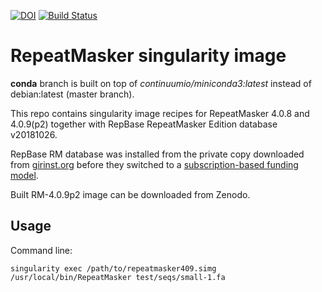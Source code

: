 [![DOI](https://zenodo.org/badge/DOI/10.5281/zenodo.2671673.svg)](https://doi.org/10.5281/zenodo.2671673)  [![Build Status](https://travis-ci.org/tpall/repeatmasker-singularity.svg?branch=master)](https://travis-ci.org/tpall/repeatmasker-singularity)

# RepeatMasker singularity image

**conda** branch is built on top of *continuumio/miniconda3:latest* instead of debian:latest (master branch).

This repo contains singularity image recipes for RepeatMasker 4.0.8 and 4.0.9(p2) together with RepBase RepeatMasker Edition database v20181026. 

RepBase RM database was installed from the private copy downloaded from [girinst.org](https://www.girinst.org/repbase) before they switched to a [subscription-based funding model](https://www.girinst.org/repbase/sub_announcement.html). 

Built RM-4.0.9p2 image can be downloaded from Zenodo. 

## Usage

Command line:
```
singularity exec /path/to/repeatmasker409.simg /usr/local/bin/RepeatMasker test/seqs/small-1.fa
```
